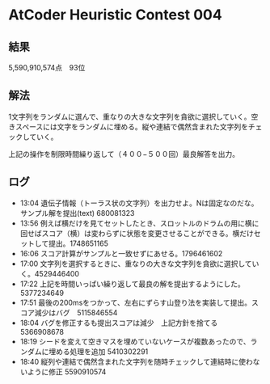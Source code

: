 # AtCoder Heuristic Contest 004
## 結果
5,590,910,574点　93位
## 解法
1文字列をランダムに選んで、重なりの大きな文字列を貪欲に選択していく。空きスペースには文字をランダムに埋める。縦や連結で偶然含まれた文字列をチェックしていく。

上記の操作を制限時間繰り返して（４００−５００回）最良解答を出力。
## ログ
- 13:04 遺伝子情報（トーラス状の文字列）を出力せよ。Nは固定なのだな。サンプル解を提出(text) 680081323
- 13:56 例えば横だけを見てセットしたとき、スロットルのドラムの用に横に回せばスコア（横）は変わらずに状態を変更させることができる。横だけセットして提出。1748651165
- 16:06 スコア計算がサンプルと一致せずにあせる。1796461602
- 17:00 文字列を選択するときに、重なりの大きな文字列を貪欲に選択していく。4529446400
- 17:22 上記を時間いっぱい繰り返して最良の解を提出するようにした。5377234649
- 17:51 最後の200msをつかって、左右にずらす山登り法を実装して提出。スコア減少はバグ　5115846554
- 18:04 バグを修正するも提出スコアは減少　上記方針を捨てる　5366908678
- 18:19 シードを変えて空きマスを埋めていないケースが複数あったので、ランダムに埋める処理を追加 5410302291
- 18:40 縦列や連結で偶然含まれた文字列を随時チェックして連結時に使わないように修正 5590910574
